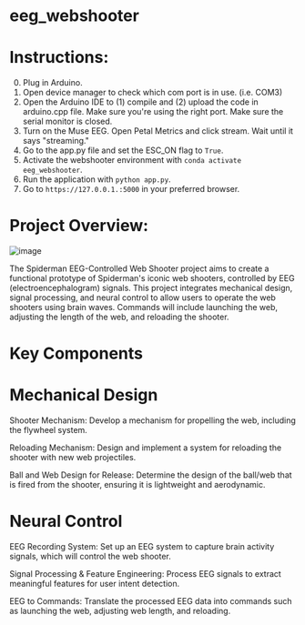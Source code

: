 # eeg_webshooter

# Instructions:

0. Plug in Arduino.
1. Open device manager to check which com port is in use. (i.e. COM3)
2. Open the Arduino IDE to (1) compile and (2) upload the code in arduino.cpp file. Make sure you're using the right port. Make sure the serial monitor is closed.
3. Turn on the Muse EEG. Open Petal Metrics and click stream. Wait until it says "streaming."
4. Go to the app.py file and set the ESC_ON flag to `True`.
5. Activate the webshooter environment with `conda activate eeg_webshooter`.
6. Run the application with `python app.py`.
7. Go to `https://127.0.0.1.:5000` in your preferred browser.

# Project Overview:
![image](https://github.com/user-attachments/assets/eb3bc7a3-c32d-4d51-acd3-e73279b86535)

The Spiderman EEG-Controlled Web Shooter project aims to create a functional prototype of Spiderman's iconic web shooters, controlled by EEG (electroencephalogram) signals. This project integrates mechanical design, signal processing, and neural control to allow users to operate the web shooters using brain waves. Commands will include launching the web, adjusting the length of the web, and reloading the shooter.

# Key Components

# Mechanical Design
Shooter Mechanism: Develop a mechanism for propelling the web, including the flywheel system.

Reloading Mechanism: Design and implement a system for reloading the shooter with new web projectiles.

Ball and Web Design for Release: Determine the design of the ball/web that is fired from the shooter, ensuring it is lightweight and aerodynamic.

# Neural Control
EEG Recording System: Set up an EEG system to capture brain activity signals, which will control the web shooter.

Signal Processing & Feature Engineering: Process EEG signals to extract meaningful features for user intent detection.

EEG to Commands: Translate the processed EEG data into commands such as launching the web, adjusting web length, and reloading.
